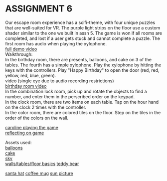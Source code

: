 # ASSIGNMENT 6 
Our escape room experience has a scifi-theme, with four unique puzzles that are well-suited for VR. The purple light strips on the floor use a custom shader similar to the one we built in assn 5. The game is won if all rooms are completed, and lost if a user gets stuck and cannot complete a puzzle. The first room has audio when playing the xylophone.  
[full demo video](https://youtu.be/DY8-kT25vXY)  
Walkthrough:  
In the birthday room, there are presents, balloons, and cake on 3 of the tables. The fourth has a simple xylophone. Play the xylophone by hitting the keys with the controllers. Play "Happy Birthday" to open the door (red, red, yellow, red, blue, green).  
video (single eye due to audio recording restrictions)  
[birthday room video](https://www.youtube.com/watch?v=pyy7qVKTU7I)  
In the combination lock room, pick up and rotate the objects to find a number, and enter them in the perscribed order on the keypad.  
In the clock room, there are two items on each table. Tap on the hour hand on the clock 2 times with the controller.  
In the color room, there are colored tiles on the floor. Step on the tiles in the order of the colors on the wall.  
  
[caroline playing the game](https://youtube.com/shorts/d-r26XYbzQY?feature=share)  
[reflecting on game](https://youtu.be/8eB658-9XzM)  

Assets used:  
[balloons](https://assetstore.unity.com/publishers/67263)  
[cake](https://assetstore.unity.com/publishers/67841)  
[sky](https://assetstore.unity.com/publishers/5217)  
[walls/tables/floor basics](https://assetstore.unity.com/publishers/27472)
[teddy bear](https://www.fab.com/listings/13c90094-ee01-4b11-8cff-892baaf3c578)

[santa hat](https://www.fab.com/listings/f181372e-799c-4dbc-90a2-4781a589a311)
[coffee mug](https://www.fab.com/listings/eb1e7979-9b37-4bfb-9ced-f541aba16638)
[sun picture](https://www.vecteezy.com/vector-art/522320-a-river-and-a-sun)
